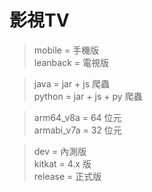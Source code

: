 # 影視TV

> mobile = 手機版  
> leanback = 電視版

> java = jar + js 爬蟲  
> python = jar + js + py 爬蟲

> arm64_v8a = 64 位元  
> armabi_v7a = 32 位元

> dev = 內測版  
> kitkat = 4.x 版  
> release = 正式版
